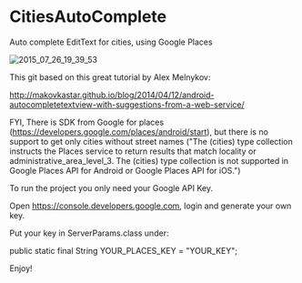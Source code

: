 # CitiesAutoComplete

Auto complete EditText for cities, using Google Places

![2015_07_26_19_39_53](https://cloud.githubusercontent.com/assets/4125349/8894888/2f2109e4-33cf-11e5-9068-edb2ebe39979.gif)

This git based on this great tutorial by Alex Melnykov:

http://makovkastar.github.io/blog/2014/04/12/android-autocompletetextview-with-suggestions-from-a-web-service/

FYI, There is SDK from Google for places (https://developers.google.com/places/android/start), but there is no support to get only cities without street names ("The (cities) type collection instructs the Places service to return results that match locality or administrative_area_level_3. The (cities) type collection is not supported in Google Places API for Android or Google Places API for iOS.")


To run the project you only need your Google API Key.

Open https://console.developers.google.com, login and generate your own key.

Put your key in ServerParams.class under:  

public static final String YOUR_PLACES_KEY = "YOUR_KEY";

Enjoy!

